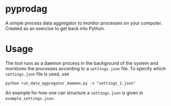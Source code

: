 # pyprodag
A simple process data aggregator to monitor processes on your computer. Created as an exercise to get back into Python.

# Usage
The tool runs as a daemon process in the background of the system and monitores the processes according to a `settings.json` file.
To specify which `settings.json` file is used, use
```
python run_data_aggregator_daemon.py -s "settings_1.json" 
```

An example for how one can structure a `settings.json` is given in `example_settings.json`.
